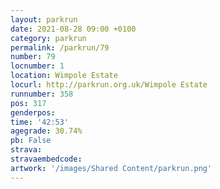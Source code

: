 ```yaml
---
layout: parkrun
date: 2021-08-28 09:00 +0100
category: parkrun
permalink: /parkrun/79
number: 79
locnumber: 1
location: Wimpole Estate
locurl: http://parkrun.org.uk/Wimpole Estate
runnumber: 358
pos: 317
genderpos: 
time: '42:53'
agegrade: 30.74%
pb: False
strava: 
stravaembedcode:
artwork: '/images/Shared Content/parkrun.png'
---
```

